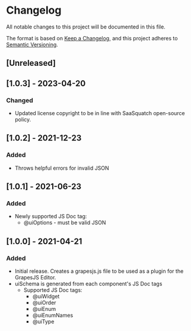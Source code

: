 # Changelog

All notable changes to this project will be documented in this file.

The format is based on [Keep a Changelog](https://keepachangelog.com/en/1.0.0/),
and this project adheres to [Semantic Versioning](https://semver.org/spec/v2.0.0.html).

## [Unreleased]

## [1.0.3] - 2023-04-20

### Changed
- Updated license copyright to be in line with SaaSquatch open-source policy.

## [1.0.2] - 2021-12-23

### Added

- Throws helpful errors for invalid JSON

## [1.0.1] - 2021-06-23

### Added

- Newly supported JS Doc tag:
  - @uiOptions - must be valid JSON

## [1.0.0] - 2021-04-21

### Added

- Initial release. Creates a grapesjs.js file to be used as a plugin for the GrapesJS Editor.
- uiSchema is generated from each component's JS Doc tags
  - Supported JS Doc tags:
    - @uiWidget
    - @uiOrder
    - @uiEnum
    - @uiEnumNames
    - @uiType

